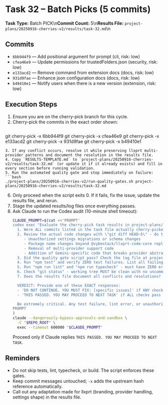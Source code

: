 # Task 32 – Batch Picks (5 commits)

**Task Type:** Batch PICK\n**Commit Count:** 5\n**Results File:** `project-plans/20250916-cherries-v2/results/task-32.md`\n
## Commits
- `6bb944f9` — Add positional argument for prompt (cli, risk: low)
- `cfea46e9` — Update permissions for trustedFolders.json (security, risk: low)
- `e133acd2` — Remove command from extension docs (docs, risk: low)
- `931d9fae` — Enhance json configuration docs (docs, risk: low)
- `b49410e1` — Notify users when there is a new version (extension, risk: low)

## Execution Steps
1. Ensure you are on the cherry-pick branch for this cycle.
2. Cherry-pick the commits in the exact order shown:
   ```bash
git cherry-pick -x 6bb944f9
git cherry-pick -x cfea46e9
git cherry-pick -x e133acd2
git cherry-pick -x 931d9fae
git cherry-pick -x b49410e1
   ```
3. If any conflict occurs, resolve it while preserving llxprt multi-provider patterns and document the resolution in the results file.
4. Copy `RESULTS-TEMPLATE.md` to `project-plans/20250916-cherries-v2/results/task-32.md` (or update it if it already exists) and fill in every section before running validation.
5. Run the automated quality gate and stop immediately on failure:
   ```bash
   ./project-plans/20250916-cherries-v2/run-quality-gates.sh project-plans/20250916-cherries-v2/results/task-32.md
   ```
6. Only proceed when the script exits 0. If it fails, fix the issue, update the results file, and rerun.
7. Stage the updated results/log files once everything passes.
8. Ask Claude to run the Codex audit (10-minute shell timeout):
   ```bash
   CLAUDE_PROMPT=$(cat <<'PROMPT'
   codex exec "Evaluate the cherry-pick task results in project-plans/20250916-cherries-v2/results/task-32.md. Check:
     1. Were ALL commits listed in the task file actually cherry-picked? Use \"git log --oneline -n 5\" to verify. List any missing commits.
     2. Review the actual code changes with \"git diff HEAD~5\" - do they match what the task intended? Check for:
        - Unauthorized settings migrations or schema changes
        - Package name changes beyond @vybestack/llxprt-code-core replacements
        - Removal of multi-provider support code
        - Addition of Gemini-specific code that breaks provider abstraction
     3. Did the quality gate script pass? Check the log file at project-plans/20250916-cherries-v2/.quality-logs/task-32 for any failures.
     4. Run "npm test" and verify ZERO test failures. List all failing tests if any.
     5. Run "npm run lint" and "npm run typecheck" - must have ZERO errors.
     6. Check "git status" - working tree MUST be clean with no uncommitted changes.
     7. Does the results file document all conflicts and resolutions?

     VERDICT: Provide one of these EXACT responses:
     - 'DO NOT CONTINUE. YOU MUST FIX: [specific issues]' if ANY check fails
     - 'THIS PASSED. YOU MAY PROCEED TO NEXT TASK' if ALL checks pass

     Be extremely critical. Any test failure, lint error, or unauthorized change means DO NOT CONTINUE."
   PROMPT
   )
   claude --dangerously-bypass-approvals-and-sandbox \
     -C "$REPO_ROOT" \
     exec --timeout 600000 "$CLAUDE_PROMPT"
   ```
   Proceed only if Claude replies `THIS PASSED. YOU MAY PROCEED TO NEXT TASK`.



## Reminders
- Do not skip tests, lint, typecheck, or build. The script enforces these gates.
- Keep commit messages untouched; `-x` adds the upstream hash reference automatically.
- Call out any adaptation made for llxprt (branding, provider handling, settings shape) in the results file.
